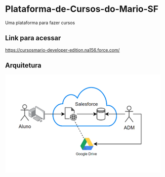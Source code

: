 # Plataforma-de-Cursos-do-Mario-SF
Uma plataforma para fazer cursos

## Link para acessar
https://cursosmario-developer-edition.na156.force.com/

## Arquitetura
![alt text](https://raw.githubusercontent.com/DeveloperArthur/Plataforma-de-Cursos-do-Mario-SF/main/arquitetura.png)
